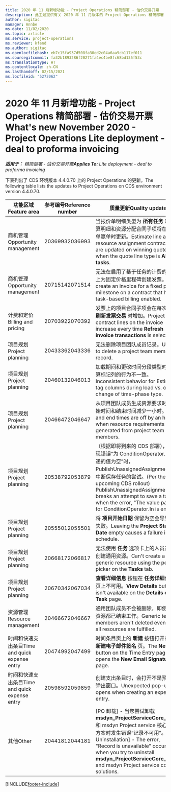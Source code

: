 ```yaml
---
title: 2020 年 11 月新增功能 - Project Operations 精简部署 - 估价交易开票
description: 此主题提供有关 2020 年 11 月版本的 Project Operations 精简部署 - 估价交易开票中推出的质量更新的信息。
author: sigitac
manager: Annbe
ms.date: 11/02/2020
ms.topic: article
ms.service: project-operations
ms.reviewer: kfend
ms.author: sigitac
ms.openlocfilehash: eb7c15fa937d508fa30ed2c04a6aa9cb117ef011
ms.sourcegitcommit: fa32b1893286f20271fa4ec4be8fc68bd135f53c
ms.translationtype: HT
ms.contentlocale: zh-CN
ms.lasthandoff: 02/15/2021
ms.locfileid: "5272062"
---
```

# <a name="whats-new-november-2020---project-operations-lite-deployment---deal-to-proforma-invoicing"></a><span data-ttu-id="db429-103">2020 年 11 月新增功能 - Project Operations 精简部署 - 估价交易开票</span><span class="sxs-lookup"><span data-stu-id="db429-103">What's new November 2020 - Project Operations Lite deployment - deal to proforma invoicing</span></span>

<span data-ttu-id="db429-104">_**适用于：** 精简部署 - 估价交易开票_</span><span class="sxs-lookup"><span data-stu-id="db429-104">_**Applies To:** Lite deployment - deal to proforma invoicing_</span></span>

<span data-ttu-id="db429-105">下表列出了 CDS 环境版本 4.4.0.70 上的 Project Operations 的更新。</span><span class="sxs-lookup"><span data-stu-id="db429-105">The following table lists the updates to Project Operations on CDS environment version 4.4.0.70.</span></span>

| <span data-ttu-id="db429-106">功能区域</span><span class="sxs-lookup"><span data-stu-id="db429-106">Feature area</span></span>                 | <span data-ttu-id="db429-107">参考编号</span><span class="sxs-lookup"><span data-stu-id="db429-107">Reference number</span></span> | <span data-ttu-id="db429-108">质量更新</span><span class="sxs-lookup"><span data-stu-id="db429-108">Quality update</span></span>                                                                                                                                                                    |
|------------------------------|------------------|-----------------------------------------------------------------------------------------------------------------------------------------------------------------------------------|
| <span data-ttu-id="db429-109">  商机管理</span><span class="sxs-lookup"><span data-stu-id="db429-109">Opportunity management</span></span>       | <span data-ttu-id="db429-110">2036993</span><span class="sxs-lookup"><span data-stu-id="db429-110">2036993</span></span>          | <span data-ttu-id="db429-111">当报价单明细类型为 **所有任务** 时，估算明细和资源分配合同子项将在报价单赢单时更新。</span><span class="sxs-lookup"><span data-stu-id="db429-111">Estimate line and resource   assignment contract lines are updated on winning quotes when the quote line   type is **All tasks**.</span></span>                                                 |
| <span data-ttu-id="db429-112">  商机管理</span><span class="sxs-lookup"><span data-stu-id="db429-112">Opportunity management</span></span>       | <span data-ttu-id="db429-113">2071514</span><span class="sxs-lookup"><span data-stu-id="db429-113">2071514</span></span>          | <span data-ttu-id="db429-114">无法在启用了基于任务的计费的合同上为固定价格里程碑创建发票。</span><span class="sxs-lookup"><span data-stu-id="db429-114">Can't create an invoice for a   fixed price milestone on a contract that has task-based billing enabled.</span></span>                                                                          |
| <span data-ttu-id="db429-115">计费和定价</span><span class="sxs-lookup"><span data-stu-id="db429-115">Billing and pricing</span></span>          | <span data-ttu-id="db429-116">2070392</span><span class="sxs-lookup"><span data-stu-id="db429-116">2070392</span></span>          | <span data-ttu-id="db429-117">发票上的项目合同子项会在每次选择 **刷新发票交易** 时增加。</span><span class="sxs-lookup"><span data-stu-id="db429-117">Project contract lines on the   invoice increase every time **Refresh invoice transactions** is   selected.</span></span>                                                                       |
| <span data-ttu-id="db429-118">项目规划</span><span class="sxs-lookup"><span data-stu-id="db429-118">Project planning</span></span>             | <span data-ttu-id="db429-119">2043336</span><span class="sxs-lookup"><span data-stu-id="db429-119">2043336</span></span>          | <span data-ttu-id="db429-120">无法删除项目团队成员记录。</span><span class="sxs-lookup"><span data-stu-id="db429-120">Unable to delete a project team member record.</span></span>                                                                                                                                    |
| <span data-ttu-id="db429-121">项目规划</span><span class="sxs-lookup"><span data-stu-id="db429-121">Project planning</span></span>             | <span data-ttu-id="db429-122">2046013</span><span class="sxs-lookup"><span data-stu-id="db429-122">2046013</span></span>          | <span data-ttu-id="db429-123">加载期间和更改时间分段类型时，估算标记列的行为不一致。</span><span class="sxs-lookup"><span data-stu-id="db429-123">Inconsistent behavior for   Estimates tag columns during load vs. on change of time-phase type.</span></span>                                                                                   |
| <span data-ttu-id="db429-124">项目规划</span><span class="sxs-lookup"><span data-stu-id="db429-124">Project planning</span></span>             | <span data-ttu-id="db429-125">2046647</span><span class="sxs-lookup"><span data-stu-id="db429-125">2046647</span></span>          | <span data-ttu-id="db429-126">从项目团队成员生成资源要求时，开始时间和结束时间减少一小时。</span><span class="sxs-lookup"><span data-stu-id="db429-126">Start and end times are off by   an hour when resource requirements are generated from project team members.</span></span>                                                                      |
| <span data-ttu-id="db429-127">项目规划</span><span class="sxs-lookup"><span data-stu-id="db429-127">Project planning</span></span>             | <span data-ttu-id="db429-128">2053879</span><span class="sxs-lookup"><span data-stu-id="db429-128">2053879</span></span>          | <span data-ttu-id="db429-129">（根据即将到来的 CDS 部署），当出现错误“为 ConditionOperator.In 传递的值为空”时，PublishUnassignedAssignments 会中断保存任务的尝试。</span><span class="sxs-lookup"><span data-stu-id="db429-129">(Per the upcoming CDS   rollout)   PublishUnassignedAssignments   breaks an attempt to save a task when  the error, "The   value passed for ConditionOperator.In is   empty."</span></span> |
| <span data-ttu-id="db429-130">项目规划</span><span class="sxs-lookup"><span data-stu-id="db429-130">Project planning</span></span>             | <span data-ttu-id="db429-131">2055501</span><span class="sxs-lookup"><span data-stu-id="db429-131">2055501</span></span>          | <span data-ttu-id="db429-132">将 **项目开始日期** 保留为空会导致计划失败。</span><span class="sxs-lookup"><span data-stu-id="db429-132">Leaving the **Project Start   Date** empty causes a failure in the schedule.</span></span>                                                                                                      |
| <span data-ttu-id="db429-133">项目规划</span><span class="sxs-lookup"><span data-stu-id="db429-133">Project planning</span></span>             | <span data-ttu-id="db429-134">2066817</span><span class="sxs-lookup"><span data-stu-id="db429-134">2066817</span></span>          | <span data-ttu-id="db429-135">无法使用 **任务** 选项卡上的人员选取器创建通用资源。</span><span class="sxs-lookup"><span data-stu-id="db429-135">Can't create a generic   resource   using the people picker on   the **Tasks** tab.</span></span>                                                                                               |
| <span data-ttu-id="db429-136">项目规划</span><span class="sxs-lookup"><span data-stu-id="db429-136">Project planning</span></span>             | <span data-ttu-id="db429-137">2067034</span><span class="sxs-lookup"><span data-stu-id="db429-137">2067034</span></span>          | <span data-ttu-id="db429-138">**查看详细信息** 按钮在 **任务详细信息** 页上不可用。</span><span class="sxs-lookup"><span data-stu-id="db429-138">**View Details** button isn't available on the **Details of Task** page.</span></span>                                                                                                         |
| <span data-ttu-id="db429-139">资源管理</span><span class="sxs-lookup"><span data-stu-id="db429-139">Resource management</span></span>          | <span data-ttu-id="db429-140">2046667</span><span class="sxs-lookup"><span data-stu-id="db429-140">2046667</span></span>          | <span data-ttu-id="db429-141">通用团队成员不会被删除，即使所有资源都已结束工作。</span><span class="sxs-lookup"><span data-stu-id="db429-141">Generic team members aren't   deleted even after all resources are fulfilled.</span></span>                                                                                                     |
| <span data-ttu-id="db429-142">时间和快速支出条目</span><span class="sxs-lookup"><span data-stu-id="db429-142">Time and quick expense entry</span></span> | <span data-ttu-id="db429-143">2047499</span><span class="sxs-lookup"><span data-stu-id="db429-143">2047499</span></span>          | <span data-ttu-id="db429-144">时间条目页上的 **新建** 按钮打开的是 **新建电子邮件签名** 页。</span><span class="sxs-lookup"><span data-stu-id="db429-144">The **New** button on the Time   Entry page opens the **New Email Signature** page.</span></span>                                                                                               |
| <span data-ttu-id="db429-145">时间和快速支出条目</span><span class="sxs-lookup"><span data-stu-id="db429-145">Time and quick expense entry</span></span> | <span data-ttu-id="db429-146">2059859</span><span class="sxs-lookup"><span data-stu-id="db429-146">2059859</span></span>          | <span data-ttu-id="db429-147">创建支出条目时，会打开不是预期的弹出窗口。</span><span class="sxs-lookup"><span data-stu-id="db429-147">Unexpected   pop-up opens when creating an expense entry.</span></span>                                                                                                                         |
| <span data-ttu-id="db429-148">其他</span><span class="sxs-lookup"><span data-stu-id="db429-148">Other</span></span>                        | <span data-ttu-id="db429-149">2044181</span><span class="sxs-lookup"><span data-stu-id="db429-149">2044181</span></span>          | <span data-ttu-id="db429-150">[PO 卸载] - 当您尝试卸载 **msdyn_ProjectServiceCore_Patch** 和 msdyn Project service 核心解决方案时发生错误“记录不可用”。</span><span class="sxs-lookup"><span data-stu-id="db429-150">[PO Uninstallation] - The error,   "Record is unavailable" occurs when you try to uninstall   **msdyn_ProjectServiceCore_Patch** and msdyn Project service core solutions.</span></span>        |


[!INCLUDE[footer-include](../../includes/footer-banner.md)]